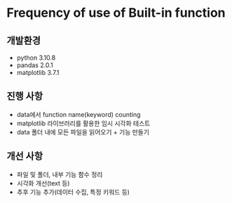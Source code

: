 # Frequency of use of Built-in function

## 개발환경
- python 3.10.8
- pandas 2.0.1
- matplotlib 3.7.1

## 진행 사항
- data에서 function name(keyword) counting
- matplotlib 라이브러리를 활용한 임시 시각화 테스트
- data 폴더 내에 모든 파일을 읽어오기 + 기능 만들기

## 개선 사항
- 파일 및 폴더, 내부 기능 함수 정리
- 시각화 개선(text 등)
- 추후 기능 추가(데이터 수집, 특정 키워드 등)